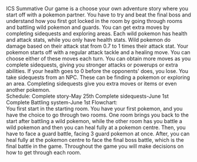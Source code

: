 ICS Summative
Our game is a choose your own adventure story where you start off with a pokemon partner. You have to try and beat the final boss and understand how you first got locked in the room by going through rooms and battling wild pokemon and guards. You can get extra moves by completing sidequests and exploring areas.
Each wild pokemon has health and attack stats, while you only have health stats. Wild pokemon do damage based on their attack stat from 0.7 to 1 times their attack stat. Your pokemon starts off with a regular attack tackle and a healing move. You can choose either of these moves each turn. You can obtain more moves as you complete sidequests, giving you stronger attacks or powerups or extra abilities. If your health goes to 0 before the opponents' does, you lose.
You take sidequests from an NPC. These can be finding a pokemon or exploring an area. Completing sidequests give you extra moves or items or even another pokemon.  
Schedule: Complete story-May 25th Complete sidequests-June 1st Complete Battling system-June 1st
Flowchart:  
You first start in the starting room. You have your first pokemon, and you have the choice to go through two rooms. One room brings you back to the start after battling a wild pokemon, while the other room has you battle a wild pokemon and then you can heal fully at a pokemon centre. Then, you have to face a guard battle, facing 3 guard pokemon at once. After, you can heal fully at the pokemon centre to face the final boss battle, which is the final battle in the game. Throughout the game you will make decisions on how to get through each room.

